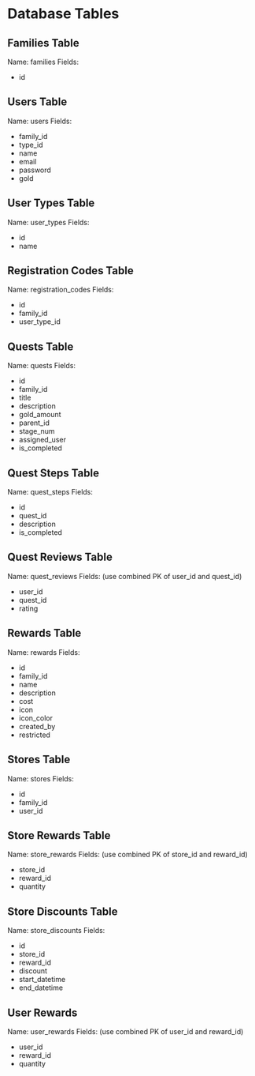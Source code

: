 # Database Tables

## Families Table

Name: families
Fields:

- id

## Users Table

Name: users
Fields:

- family_id
- type_id
- name
- email
- password
- gold

## User Types Table

Name: user_types
Fields:

- id
- name

## Registration Codes Table

Name: registration_codes
Fields:

- id
- family_id
- user_type_id

## Quests Table

Name: quests
Fields:

- id
- family_id
- title
- description
- gold_amount
- parent_id
- stage_num
- assigned_user
- is_completed

## Quest Steps Table

Name: quest_steps
Fields:

- id
- quest_id
- description
- is_completed

## Quest Reviews Table

Name: quest_reviews
Fields: (use combined PK of user_id and quest_id)

- user_id
- quest_id
- rating

## Rewards Table

Name: rewards
Fields:

- id
- family_id
- name
- description
- cost
- icon
- icon_color
- created_by
- restricted

## Stores Table

Name: stores
Fields:

- id
- family_id
- user_id

## Store Rewards Table

Name: store_rewards
Fields: (use combined PK of store_id and reward_id)

- store_id
- reward_id
- quantity

## Store Discounts Table

Name: store_discounts
Fields:

- id
- store_id
- reward_id
- discount
- start_datetime
- end_datetime

## User Rewards

Name: user_rewards
Fields: (use combined PK of user_id and reward_id)

- user_id
- reward_id
- quantity
